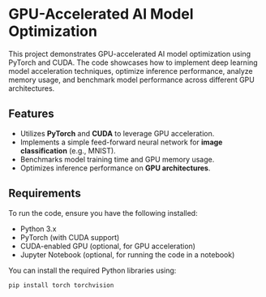 # GPU-Accelerated AI Model Optimization

This project demonstrates GPU-accelerated AI model optimization using PyTorch and CUDA. The code showcases how to implement deep learning model acceleration techniques, optimize inference performance, analyze memory usage, and benchmark model performance across different GPU architectures.

## Features
- Utilizes **PyTorch** and **CUDA** to leverage GPU acceleration.
- Implements a simple feed-forward neural network for **image classification** (e.g., MNIST).
- Benchmarks model training time and GPU memory usage.
- Optimizes inference performance on **GPU architectures**.

## Requirements
To run the code, ensure you have the following installed:

- Python 3.x
- PyTorch (with CUDA support)
- CUDA-enabled GPU (optional, for GPU acceleration)
- Jupyter Notebook (optional, for running the code in a notebook)

You can install the required Python libraries using:

```bash
pip install torch torchvision
